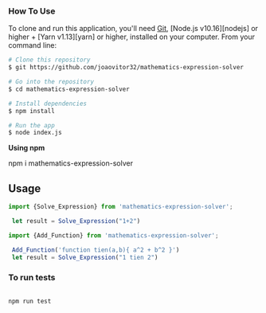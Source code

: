 <h3>How To Use</h3>

To clone and run this application, you'll need [Git](https://git-scm.com), [Node.js v10.16][nodejs] or higher + [Yarn v1.13][yarn] or higher, installed on your computer. From your command line:
  
  ```bash
# Clone this repository
$ git https://github.com/joaovitor32/mathematics-expression-solver

# Go into the repository
$ cd mathematics-expression-solver

# Install dependencies
$ npm install

# Run the app
$ node index.js

```
 **Using npm**

   npm i mathematics-expression-solver
    
## Usage

```js
import {Solve_Expression} from 'mathematics-expression-solver';

 let result = Solve_Expression("1+2")

```
```js
import {Add_Function} from 'mathematics-expression-solver';

 Add_Function('function tien(a,b){ a^2 + b^2 }')
 let result = Solve_Expression("1 tien 2")

```

<h3>To run tests</h3>

   ```bash

npm run test

```

